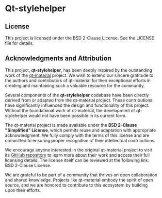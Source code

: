 # Qt-stylehelper

## License
This project is licensed under the BSD 2-Clause License. See the LICENSE file for details.

## Acknowledgments and Attribution

This project, **qt-stylehelper**, has been deeply inspired by the outstanding work of the [qt\-material](https://github.com/UN-GCPDS/qt-material) project. We wish to extend our sincere gratitude to the authors and contributors of qt-material for their exceptional efforts in creating and maintaining such a valuable resource for the community.

Several components of the **qt-stylehelper** codebase have been directly derived from or adapted from the qt-material project. These contributions have significantly influenced the design and functionality of this project. Without the foundational work of qt-material, the development of qt-stylehelper would not have been possible in its current form.

The qt-material project is made available under the **BSD 2-Clause "Simplified" License**, which permits reuse and adaptation with appropriate acknowledgment. We fully comply with the terms of this license and are committed to ensuring proper recognition of their intellectual contributions.

We encourage anyone interested in the original qt-material project to visit its [GitHub repository](https://github.com/UN-GCPDS/qt-material) to learn more about their work and access their full licensing details. The license itself can be reviewed at the following link: BSD 2\-Clause License.

We are grateful to be part of a community that thrives on open collaboration and shared knowledge. Projects like qt-material embody the spirit of open source, and we are honored to contribute to this ecosystem by building upon their efforts.